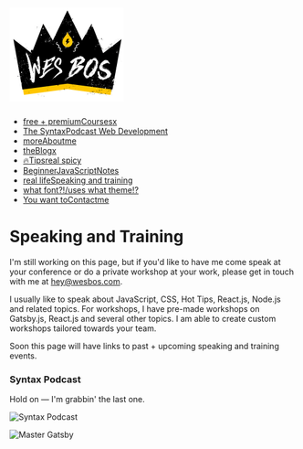 [<img src="../static/46c8f12c015f9bdd7cccd17d294da646/497c6/logo.png" alt="Wes Bos" width="200" />](../index.html)
==================================================================================================================

-   [<span class="small">free + premium</span><span class="Headings__HStyles-aur4qp-0 crWyxE"><span class="grit">Courses</span></span><span class="small">x</span>](../courses/index.html)
-   [<span class="small">The Syntax</span><span class="Headings__HStyles-aur4qp-0 crWyxE"><span class="grit">Podcast</span></span> <span class="small">Web Development</span>](https://syntax.fm/)
-   [<span class="small">more</span><span class="Headings__HStyles-aur4qp-0 crWyxE"><span class="grit">About</span></span><span class="small">me</span>](../about/index.html)
-   [<span class="small">the</span><span class="Headings__HStyles-aur4qp-0 crWyxE"><span class="grit">Blog</span></span><span class="small">x</span>](../blog/index.html)
-   [<span class="small">🔥</span><span class="Headings__HStyles-aur4qp-0 crWyxE"><span class="grit">Tips</span></span><span class="small">real spicy</span>](../tips/index.html)
-   [<span class="small">Beginner</span><span class="Headings__HStyles-aur4qp-0 crWyxE"><span class="grit">JavaScript</span></span><span class="small">Notes</span>](../javascript/index.html)
-   [<span class="small">real life</span><span class="Headings__HStyles-aur4qp-0 crWyxE"><span class="grit">Speaking</span></span> <span class="small">and training</span>](index.html)
-   [<span class="small">what font?!</span><span class="Headings__HStyles-aur4qp-0 crWyxE"><span class="grit">/uses</span></span> <span class="small">what theme!?</span>](../uses/index.html)
-   [<span class="small">You want to</span><span class="Headings__HStyles-aur4qp-0 crWyxE"><span class="grit">Contact</span></span><span class="small">me</span>](../contact/index.html)

<span class="grit">Speaking and Training</span>
===============================================

I'm still working on this page, but if you'd like to have me come speak at your conference or do a private workshop at your work, please get in touch with me at <hey@wesbos.com>.

I usually like to speak about JavaScript, CSS, Hot Tips, React.js, Node.js and related topics. For workshops, I have pre-made workshops on Gatsby.js, React.js and several other topics. I am able to create custom workshops tailored towards your team.

Soon this page will have links to past + upcoming speaking and training events.

### <span class="highlight">Syntax Podcast</span>

Hold on — I'm grabbin' the last one.

<img src="../static/83ff22ad325f96d7f69f822a5385b55e/7e194/syntax-logo.jpg" alt="Syntax Podcast" sizes="(min-width: 1800px) 1800px, 100vw" srcset="/static/83ff22ad325f96d7f69f822a5385b55e/cd18a/syntax-logo.jpg 450w,/static/83ff22ad325f96d7f69f822a5385b55e/0a45a/syntax-logo.jpg 900w,/static/83ff22ad325f96d7f69f822a5385b55e/7e194/syntax-logo.jpg 1800w" />

![Master Gatsby](../../res.cloudinary.com/wesbos/image/fetch/w_700%2cq_auto%2cf_auto/https_/courses.wesbos.com/images/GAT/GAT-social-share.png)

